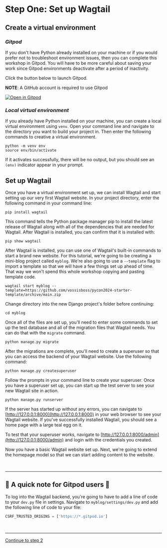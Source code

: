 # Step One: Set up Wagtail

## Create a virtual environment

### _Gitpod_

If you don't have Python already installed on your machine or if you would prefer not to troubleshoot environment issues, then you can complete this workshop in Gitpod. You will have to be more careful about saving your work since Gitpod environments deactivate after a period of inactivity.

Click the button below to launch Gitpod.

**NOTE**: A GitHub account is required to use Gitpod

[![Open in Gitpod](https://gitpod.io/button/open-in-gitpod.svg)](https://gitpod.io/#https://github.com/vossisboss/pvdjango-gitpod)

### _Local virtual environment_

If you already have Python installed on your machine, you can create a local virtual environment using `venv`. Open your command line and navigate to the directory you want to build your project in. Then enter the following commands to creative a virtual environment.

```shell
python -m venv env
source env/bin/activate
```

If it activates successfully, there will be no output, but you should see an `(env)` indicator appear in your prompt.

## Set up Wagtail

Once you have a virtual environment set up, we can install Wagtail and start setting up our very first Wagtail website. In your project directory, enter the following command in your command line:

```shell
pip install wagtail
```

This command tells the Python package manager pip to install the latest release of Wagtail along with all of the dependencies that are needed for Wagtail. After Wagtail is installed, you can confirm that it is installed with:

```shell
pip show wagtail
```

After Wagtail is installed, you can use one of Wagtail's built-in commands to start a brand new website. For this tutorial, we're going to be creating a mini-blog project called `myblog`. We're also going to use a `--template` flag to import a template so that we will have a few things set up ahead of time. That way we won't spend this whole workshop copying and pasting template code.

```shell
wagtail start myblog --template=https://github.com/vossisboss/pycon2024-starter-template/archive/main.zip
```

Change directory into the new Django project's folder before continuing:

```shell
cd myblog
```

Once all of the files are set up, you'll need to enter some commands to set up the test database and all of the migration files that Wagtail needs. You can do that with the `migrate` command.

```shell
python manage.py migrate
```

After the migrations are complete, you'll need to create a superuser so that you can access the backend of your Wagtail website. Use the following command:

```shell
python manage.py createsuperuser
```

Follow the prompts in your command line to create your superuser. Once you have a superuser set up, you can start up the test server to see your new Wagtail site in action.

```shell
python manage.py runserver
```

If the server has started up without any errors, you can navigate to [http://127.0.0.1:8000](http://127.0.0.1:8000) in your web browser to see your Wagtail website. If you've successfully installed Wagtail, you should see a home page with a large teal egg on it.

To test that your superuser works, navigate to [http://127.0.0.1:8000/admin](http://127.0.0.1:8000/admin) and login with the credentials you created.

Now you have a basic Wagtail website set up. Next, we're going to extend the homepage model so that we can start adding content to the website.

<br />

* * *

## :memo: A quick note for Gitpod users :memo:

To log into the Wagtail backend, you're going to have to add a line of code to your `dev.py` file in settings. Navigate to `myblog/settings/dev.py` and add the following line of code to your file:

```python
CSRF_TRUSTED_ORIGINS = ['https://*.gitpod.io']
```
<br />

* * *

[Continue to step 2](https://github.com/vossisboss/pyconwagtail2024/tree/step-2)
